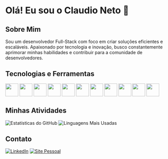 # Olá! Eu sou o Claudio Neto 👋

## Sobre Mim
Sou um desenvolvedor Full-Stack com foco em criar soluções eficientes e escaláveis. Apaixonado por tecnologia e inovação, busco constantemente aprimorar minhas habilidades e contribuir para a comunidade de desenvolvedores.

## Tecnologias e Ferramentas
<img src="https://cdn.jsdelivr.net/gh/devicons/devicon/icons/javascript/javascript-original.svg" width="40" height="40"/> <img src="https://cdn.jsdelivr.net/gh/devicons/devicon/icons/typescript/typescript-original.svg" width="40" height="40"/> <img src="https://cdn.jsdelivr.net/gh/devicons/devicon/icons/react/react-original.svg" width="40" height="40"/> <img src="https://cdn.jsdelivr.net/gh/devicons/devicon/icons/nodejs/nodejs-original.svg" width="40" height="40"/> <img src="https://cdn.jsdelivr.net/gh/devicons/devicon/icons/postgresql/postgresql-original.svg" width="40" height="40"/> <img src="https://cdn.jsdelivr.net/gh/devicons/devicon/icons/docker/docker-original.svg" width="40" height="40"/> <img src="https://cdn.jsdelivr.net/gh/devicons/devicon@latest/icons/nestjs/nestjs-original.svg" width="40" height="40" /> <img src="https://cdn.jsdelivr.net/gh/devicons/devicon@latest/icons/nextjs/nextjs-original.svg" width="40" height="40" /> <img src="https://cdn.jsdelivr.net/gh/devicons/devicon@latest/icons/tailwindcss/tailwindcss-original.svg" width="40" height="40" /> <img src="https://cdn.jsdelivr.net/gh/devicons/devicon@latest/icons/kubernetes/kubernetes-original.svg" width="40" height="40" /> <img src="https://cdn.jsdelivr.net/gh/devicons/devicon@latest/icons/gitlab/gitlab-original.svg" width="40" height="40" />

## Minhas Atividades
![Estatísticas do GitHub](https://github-readme-stats.vercel.app/api?username=claudiofsn&show_icons=true&theme=dracula)
![Linguagens Mais Usadas](https://github-readme-stats.vercel.app/api/top-langs/?username=claudiofsn&layout=compact&theme=dracula)

## Contato
[![LinkedIn](https://img.shields.io/badge/LinkedIn-0077B5?style=for-the-badge&logo=linkedin&logoColor=white)](https://www.linkedin.com/in/claudio-felix)
[![Site Pessoal](https://img.shields.io/badge/Website-claudioneto.dev-blue?style=for-the-badge)](https://claudioneto.dev/)
